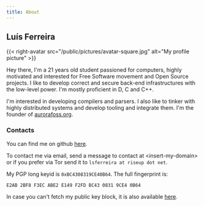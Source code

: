 ```yaml
---
title: About
---
```


## Luís Ferreira

{{< right-avatar src="/public/pictures/avatar-square.jpg" alt="My profile picture" >}}

Hey there, I'm a 21 years old student passioned for computers, highly motivated and interested for Free Software movement and Open Source projects. I like to develop correct and secure back-end infrastructures with the low-level power. I'm mostly proficient in D, C and C++.

I'm interested in developing compilers and parsers. I also like to tinker with highly distributed systems and develop tooling and integrate them. I'm the founder of [aurorafoss.org](https://aurorafoss.org/).

### Contacts

You can find me on github [here](https://github.com/ljmf00).

To contact me via email, send a message to contact at \<insert-my-domain\> or if you prefer via Tor send it to `lsferreira at riseup dot net`.

My PGP long keyid is `0xBC4308319CE40B64`. The full fingerprint is:

```
E2AB 2BF8 F3EC ABE2 E149 F2FD BC43 0831 9CE4 0B64
```

In case you can't fetch my public key block, it is also available [here](/public/keys/pgp.asc).
